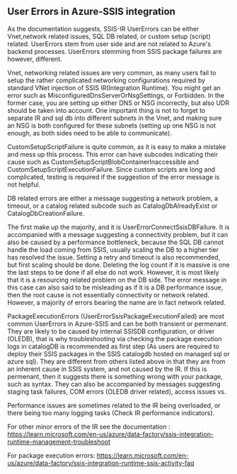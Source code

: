 ## User Errors in Azure-SSIS integration

As the documentation suggests, SSIS-IR UserErrors can be either Vnet,network related issues, SQL DB related, or custom setup (script) related. UserErrors stem from user side and are not related to Azure's backend processes. UserErrors stemming from SSIS package failures are however, different.

Vnet, networking related issues are very common, as many users fail to setup the rather complicated networking configurations required by standard VNet injection of SSIS IR(Integration Runtime). You might get an error such as MisconfiguredDnsServerOrNsgSettings, or Forbidden. In the former case, you are setting up either DNS or NSG incorrectly, but also UDR should be taken into account. One important thing is not to forget to separate IR and sql db into different subnets in the Vnet, and making sure an NSG is both configured for these subnets (setting up one NSG is not enough, as both sides need to be able to communicate).

CustomSetupScriptFailure is quite common, as it is easy to make a mistake and mess up this process. This error can have subcodes indicating their cause such as CustomSetupScriptBlobContainerInaccessible and CustomSetupScriptExecutionFailure. Since custom scripts are long and complicated, testing is required if the suggestion of the error message is not helpful.

DB related errors are either a message suggesting a network problem, a timeout, or a catalog related subcode such as CatalogDbAlreadyExist or CatalogDbCreationFailure.

The first make up the majority, and it is UserErrorConnectSsisDBFailure. It is accompanied with a message suggesting a connectivity problem, but it can also be caused by a performance bottleneck, because the SQL DB cannot handle the load coming from SSIS, usually scaling the DB to a higher tier has resolved the issue. Setting a retry and timeout is also recommended, but first scaling should be done. Deleting the log count if it is massive is one the last steps to be done if all else do not work. However, it is most likely that it is a resourcing related problem on the DB side. The error message in this case can also said to be misleading as if it is a DB performance issue, then the root cause is not essentially connectivity or network related. However, a majority of errors bearing the name are in fact network related.

PackageExecutionErrors (UserErrorSsisPackageExecutionFailed) are most common UserErrors in Azure-SSIS and can be both transient or permenant. They are likely to be caused by internal SSISDB configuration, or driver (OLEDB), that is why troubleshooting via checking the package execution logs in catalogDB is recommended as first step (As users are required to deploy their SSIS packages in the SSIS catalogdb hosted on managed sql or azure sql). They are different from others listed above in that they are from an inherent cause in SSIS system, and not caused by the IR. If this is permenant, then it suggests there is something wrong with your package, such as syntax. They can also be accompanied by messages suggesting staging task failures, COM errors (OLEDB driver related), access issues vs. 

Performance issues are sometimes related to the IR being overloaded, or there being too many logging tasks (Check IR performance indicators). 

For other minor errors of the IR see the documentation : https://learn.microsoft.com/en-us/azure/data-factory/ssis-integration-runtime-management-troubleshoot

For package execution errors: https://learn.microsoft.com/en-us/azure/data-factory/ssis-integration-runtime-ssis-activity-faq
